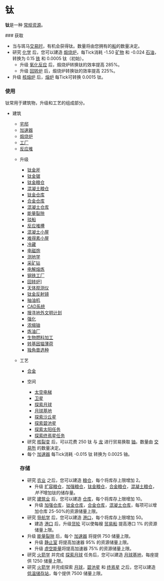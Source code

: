 # 钛

<p><strong>钛</strong>是一种 <a href="?file=003-资源大全/005-资源介绍#常规资源">常规资源</a>。</p> 
### 获取
<ul>
<li>当与斑马<a href="?file=001-猫咪百科/05-贸易">交易时</a>，有机会获得钛。数量将由您拥有的<a href="?file=003-资源大全/26-贸易船">船</a>的数量决定。
<li>研究 <a href="?file=001-猫咪百科/03-科学/01-科学#化学">化学</a> 后，您可以建造 <a href="?file=001-猫咪百科/01-建筑物/06-工业建筑#煅烧炉">煅烧炉</a>，每Tick消耗 -1.50 <a href="?file=003-资源大全/03-矿物">矿物</a> 和 -0.024 <a href="?file=003-资源大全/08-石油">石油</a>，转换为 0.15 <a href="?file=003-资源大全/05-铁">铁</a> 和 0.0005 钛（初始）。
<ul>
<li>升级 <a href="?file=001-猫咪百科/04-工坊/01-升级#氧化反应">氧化反应</a> 后，煅烧炉转换钛的效率提高 285%。</li>
<li>升级 <a href="?file=001-猫咪百科/04-工坊/01-升级#回转炉">回转炉</a> 后，煅烧炉转换钛的效率提高 225%。</li>
</ul>
<li>升级 <a href="?file=001-猫咪百科/04-工坊/01-升级#核熔炉">核熔炉</a> 后，<a href="?file=001-猫咪百科/01-建筑物/06-工业建筑#熔炉">熔炉</a> 每Tick可转换 0.0015 钛。</li>
</ul> 

### 使用
<p>钛常用于建筑物，升级和工艺的组成部分。</p> 
<ul>
<li>建筑</li>
<ul>
<li><a href="?file=001-猫咪百科/01-建筑物/02-猫口建筑#宅邸">宅邸</a></li>
<li><a href="?file=001-猫咪百科/01-建筑物/05-资源建筑#加速器">加速器</a></li>
<li><a href="?file=001-猫咪百科/01-建筑物/06-工业建筑#煅烧炉">煅烧炉</a></li>
<li><a href="?file=001-猫咪百科/01-建筑物/06-工业建筑#工厂">工厂</a></li>
<li><a href="?file=001-猫咪百科/01-建筑物/06-工业建筑#反应堆">反应堆</a></li>
</ul>

<ul>
<li>升级</li>
<ul>
<li><a href="?file=001-猫咪百科/04-工坊/01-升级#钛金斧">钛金斧</a></li>
<li><a href="?file=001-猫咪百科/04-工坊/01-升级#钛金锯">钛金锯</a></li>
<li><a href="?file=001-猫咪百科/04-工坊/01-升级#钛金粮仓">钛金粮仓</a></li>
<li><a href="?file=001-猫咪百科/04-工坊/01-升级#混凝土粮仓">混凝土粮仓</a></li>
<li><a href="?file=001-猫咪百科/04-工坊/01-升级#钛金仓库">钛金仓库</a></li>
<li><a href="?file=001-猫咪百科/04-工坊/01-升级#合金仓库">合金仓库</a></li>
<li><a href="?file=001-猫咪百科/04-工坊/01-升级#混凝土仓库">混凝土仓库</a></li>
<li><a href="?file=001-猫咪百科/04-工坊/01-升级#能量裂隙">能量裂隙</a></li>
<li><a href="?file=001-猫咪百科/04-工坊/01-升级#驳船">驳船</a></li>
<li><a href="?file=001-猫咪百科/04-工坊/01-升级#反应堆槽">反应堆槽</a></li>
<li><a href="?file=001-猫咪百科/04-工坊/01-升级#混凝土小屋">混凝土小屋</a></li>
<li><a href="?file=001-猫咪百科/04-工坊/01-升级#难得素小屋">难得素小屋</a></li>
<li><a href="?file=001-猫咪百科/04-工坊/01-升级#冷藏">冷藏</a></li>
<li><a href="?file=001-猫咪百科/04-工坊/01-升级#电磁炮">电磁炮</a></li>
<li><a href="?file=001-猫咪百科/04-工坊/01-升级#测地学">测地学</a></li>
<li><a href="?file=001-猫咪百科/04-工坊/01-升级#采矿钻">采矿钻</a></li>
<li><a href="?file=001-猫咪百科/04-工坊/01-升级#电解熔炼">电解熔炼</a></li>
<li><a href="?file=001-猫咪百科/04-工坊/01-升级#钢铁工厂">钢铁工厂</a></li>
<li><a href="?file=001-猫咪百科/04-工坊/01-升级#回转炉]">回转炉]</a></li>
<li><a href="?file=001-猫咪百科/04-工坊/01-升级#天体观测仪">天体观测仪</a></li>
<li><a href="?file=001-猫咪百科/04-工坊/01-升级#钛金反射镜">钛金反射镜</a></li>
<li><a href="?file=001-猫咪百科/04-工坊/01-升级#抽油机">抽油机</a></li>
<li><a href="?file=001-猫咪百科/04-工坊/01-升级#CAD系统">CAD系统</a></li>
<li><a href="?file=001-猫咪百科/04-工坊/01-升级#搜寻地外文明计划">搜寻地外文明计划</a></li>
<li><a href="?file=001-猫咪百科/04-工坊/01-升级#强化">强化</a></li>
<li><a href="?file=001-猫咪百科/04-工坊/01-升级#浓缩铀">浓缩铀</a></li>
<li><a href="?file=001-猫咪百科/04-工坊/01-升级#炼油厂">炼油厂</a></li>
<li><a href="?file=001-猫咪百科/04-工坊/01-升级#生物燃料加工">生物燃料加工</a></li>
<li><a href="?file=001-猫咪百科/04-工坊/01-升级转基因猫薄荷">转基因猫薄荷</a></li>
<li><a href="?file=001-猫咪百科/04-工坊/01-升级#独角兽选种">独角兽选种</a></li>
</ul></ul>

<ul>
<li> 工艺</li>
<ul>
<li><a href="?file=003-资源大全/33-合金">合金</a></li>
</ul>

<ul>
<li> 空间</li>
<ul>
<li><a href="?file=001-猫咪百科/07-空间/03-喵星#太空电梯">太空电梯</a></li>
<li><a href="?file=001-猫咪百科/07-空间/03-喵星#卫星">卫星</a></li>
<li><a href="?file=001-猫咪百科/07-空间/01-地面控制#探索月球">探索月球</a></li>
<li><a href="?file=001-猫咪百科/07-空间/04-月球#月球基地">月球基地</a></li>
<li><a href="?file=001-猫咪百科/07-空间/01-地面控制#探索沙丘星">探索沙丘星</a></li>
<li><a href="?file=001-猫咪百科/07-空间/01-地面控制#探索碧池星">探索碧池星</a></li>
<li><a href="?file=001-猫咪百科/07-空间/01-地面控制#探索太阳">探索太阳任务</a></li>
<li><a href="?file=001-猫咪百科/07-空间/01-地面控制#探索终焉星">探索终焉星任务</a></li>
</ul>
<li>研究 <a href="?file=001-猫咪百科/03-科学/01-科学#核裂变">核裂变</a> 后，可以花费 250 钛 与 <a href="?file=001-猫咪百科/05-贸易">龙</a> 进行贸易换取 <a href="?file=003-资源大全/10-铀">铀</a>。数量由 <a href="?file=001-猫咪百科/01-建筑物/08-其它建筑#交易所">交易所</a> 的数量决定。</li>
<li>每个 <a href="?file=001-猫咪百科/01-建筑物/05-资源建筑#加速器">加速器</a> 每Tick消耗 -0.015 钛 转换为 0.0025 铀。</li>
</ul> 

### 存储

  <ul>
   <li>研究 <a href="?file=001-猫咪百科/03-科学/01-科学#农业">农业</a> 之后，您可以建造 <a href="?file=001-猫咪百科/01-建筑物/04-存储建筑#粮仓">粮仓</a>，每个将库存上限增加 2。
   <ul>
    <li>升级 <a href="?file=001-猫咪百科/04-工坊/01-升级#扩容粮仓">扩容粮仓</a>，<a href="?file=001-猫咪百科/04-工坊/01-升级#加强粮仓">加强粮仓</a>，<a href="?file=001-猫咪百科/04-工坊/01-升级#钛金粮仓">钛金粮仓</a>，<a href="?file=001-猫咪百科/04-工坊/01-升级#合金粮仓">合金粮仓</a>，<a href="?file=001-猫咪百科/04-工坊/01-升级#混凝土粮仓">混凝土粮仓</a>， <em>并不</em>增加钛的储存量。</li>
   </ul>
   <li>研究 <a href="?file=001-猫咪百科/03-科学/01-科学#建筑业">建筑业</a> 后，您可以建造 <a href="?file=001-猫咪百科/01-建筑物/04-存储建筑#仓库">仓库</a>，每个将库存上限增加 10。
   <ul>
    <li>升级 <a href="?file=001-猫咪百科/04-工坊/01-升级#加强仓库">加强仓库</a>，<a href="?file=001-猫咪百科/04-工坊/01-升级#钛金仓库">钛金仓库</a>，<a href="?file=001-猫咪百科/04-工坊/01-升级#合金仓库">合金仓库</a>，<a href="?file=001-猫咪百科/04-工坊/01-升级#混凝土仓库">混凝土仓库</a>，每项可以增加仓库 25-50%的资源储量上限。</li>
   </ul>
   <li>研究 <a href="?file=001-猫咪百科/03-科学/01-科学#导航学">导航学</a> 后，您可以建造 <a href="?file=001-猫咪百科/01-建筑物/04-存储建筑#港口">港口</a>，每个将库存上限增加 50。
   <ul>
    <li>建造 <a href="?file=001-猫咪百科/01-建筑物/04-存储建筑#港口">港口</a> 后，升级<a href="??file=001-猫咪百科/04-工坊/01-升级#货轮">货轮</a> 可以使每艘 <a href="?file=003-资源大全/26-贸易船">贸易船</a> 提高港口 1% 的资源储量上限。</li>
   </ul>
   <li> 升级 <a href="?file=001-猫咪百科/04-工坊/01-升级#能量裂隙">能量裂隙</a> 后，每个 <a href="?file=001-猫咪百科/01-建筑物/05-资源建筑#加速器">加速器</a> 将提供 750 储量上限。
   <ul>
    <li>升级 <a href="?file=001-猫咪百科/04-工坊/01-升级#静止室">静止室</a> 将提高加速器 95% 的资源储量上限。</li>
    <li>升级 <a href="?file=001-猫咪百科/04-工坊/01-升级#虚空能量">虚空能量</a>将提高加速器 75% 的资源储量上限。</li>
   </ul>
   <li>研究 <a href="?file=001-猫咪百科/03-科学/01-科学#火箭学">火箭学</a> 并完成 <a href="?file=001-猫咪百科/07-空间/01-地面控制#探索月球">探索月球</a> 任务后，您可以建造 <a href="?file=001-猫咪百科/07-空间/04-月球#月球基地">月球基地</a>，每座提供 1250 储量上限。
   <li>研究 <a href="?file=001-猫咪百科/03-科学/01-科学#火箭学">火箭学</a> 并完成探索 <a href="?file=001-猫咪百科/07-空间/01-地面控制#探索月球">月球</a>，<a href="?file=001-猫咪百科/07-空间/01-地面控制#探索碧池星">碧池星</a> 和 <a href="?file=001-猫咪百科/07-空间/01-地面控制#探索终焉星">终焉星</a> 之后，您可以建造 <a href="?file=001-猫咪百科/07-空间/08-终焉#低温储存站">低温储存站</a>，每个提供 7500 储量上限。</li>
  </ul>
